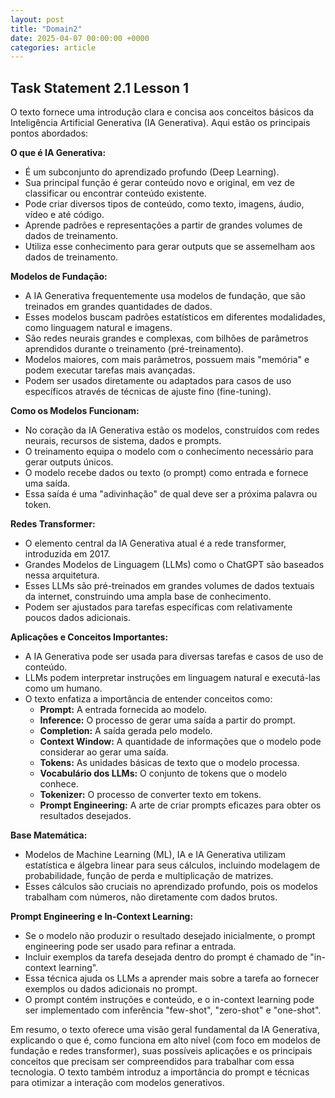 ```yaml
---
layout: post
title: "Domain2"
date: 2025-04-07 00:00:00 +0000
categories: article
---
```


## Task Statement 2.1 Lesson 1

O texto fornece uma introdução clara e concisa aos conceitos básicos da Inteligência Artificial Generativa (IA Generativa). Aqui estão os principais pontos abordados:

**O que é IA Generativa:**

*   É um subconjunto do aprendizado profundo (Deep Learning).
*   Sua principal função é gerar conteúdo novo e original, em vez de classificar ou encontrar conteúdo existente.
*   Pode criar diversos tipos de conteúdo, como texto, imagens, áudio, vídeo e até código.
*   Aprende padrões e representações a partir de grandes volumes de dados de treinamento.
*   Utiliza esse conhecimento para gerar outputs que se assemelham aos dados de treinamento.

**Modelos de Fundação:**

*   A IA Generativa frequentemente usa modelos de fundação, que são treinados em grandes quantidades de dados.
*   Esses modelos buscam padrões estatísticos em diferentes modalidades, como linguagem natural e imagens.
*   São redes neurais grandes e complexas, com bilhões de parâmetros aprendidos durante o treinamento (pré-treinamento).
*   Modelos maiores, com mais parâmetros, possuem mais "memória" e podem executar tarefas mais avançadas.
*   Podem ser usados diretamente ou adaptados para casos de uso específicos através de técnicas de ajuste fino (fine-tuning).

**Como os Modelos Funcionam:**

*   No coração da IA Generativa estão os modelos, construídos com redes neurais, recursos de sistema, dados e prompts.
*   O treinamento equipa o modelo com o conhecimento necessário para gerar outputs únicos.
*   O modelo recebe dados ou texto (o prompt) como entrada e fornece uma saída.
*   Essa saída é uma "adivinhação" de qual deve ser a próxima palavra ou token.

**Redes Transformer:**

*   O elemento central da IA Generativa atual é a rede transformer, introduzida em 2017.
*   Grandes Modelos de Linguagem (LLMs) como o ChatGPT são baseados nessa arquitetura.
*   Esses LLMs são pré-treinados em grandes volumes de dados textuais da internet, construindo uma ampla base de conhecimento.
*   Podem ser ajustados para tarefas específicas com relativamente poucos dados adicionais.

**Aplicações e Conceitos Importantes:**

*   A IA Generativa pode ser usada para diversas tarefas e casos de uso de conteúdo.
*   LLMs podem interpretar instruções em linguagem natural e executá-las como um humano.
*   O texto enfatiza a importância de entender conceitos como:
    *   **Prompt:** A entrada fornecida ao modelo.
    *   **Inference:** O processo de gerar uma saída a partir do prompt.
    *   **Completion:** A saída gerada pelo modelo.
    *   **Context Window:** A quantidade de informações que o modelo pode considerar ao gerar uma saída.
    *   **Tokens:** As unidades básicas de texto que o modelo processa.
    *   **Vocabulário dos LLMs:** O conjunto de tokens que o modelo conhece.
    *   **Tokenizer:** O processo de converter texto em tokens.
    *   **Prompt Engineering:** A arte de criar prompts eficazes para obter os resultados desejados.

**Base Matemática:**

*   Modelos de Machine Learning (ML), IA e IA Generativa utilizam estatística e álgebra linear para seus cálculos, incluindo modelagem de probabilidade, função de perda e multiplicação de matrizes.
*   Esses cálculos são cruciais no aprendizado profundo, pois os modelos trabalham com números, não diretamente com dados brutos.

**Prompt Engineering e In-Context Learning:**

*   Se o modelo não produzir o resultado desejado inicialmente, o prompt engineering pode ser usado para refinar a entrada.
*   Incluir exemplos da tarefa desejada dentro do prompt é chamado de "in-context learning".
*   Essa técnica ajuda os LLMs a aprender mais sobre a tarefa ao fornecer exemplos ou dados adicionais no prompt.
*   O prompt contém instruções e conteúdo, e o in-context learning pode ser implementado com inferência "few-shot", "zero-shot" e "one-shot".

Em resumo, o texto oferece uma visão geral fundamental da IA Generativa, explicando o que é, como funciona em alto nível (com foco em modelos de fundação e redes transformer), suas possíveis aplicações e os principais conceitos que precisam ser compreendidos para trabalhar com essa tecnologia. O texto também introduz a importância do prompt e técnicas para otimizar a interação com modelos generativos.